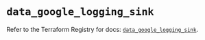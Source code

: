 # `data_google_logging_sink`

Refer to the Terraform Registry for docs: [`data_google_logging_sink`](https://registry.terraform.io/providers/hashicorp/google/6.34.1/docs/data-sources/logging_sink).
